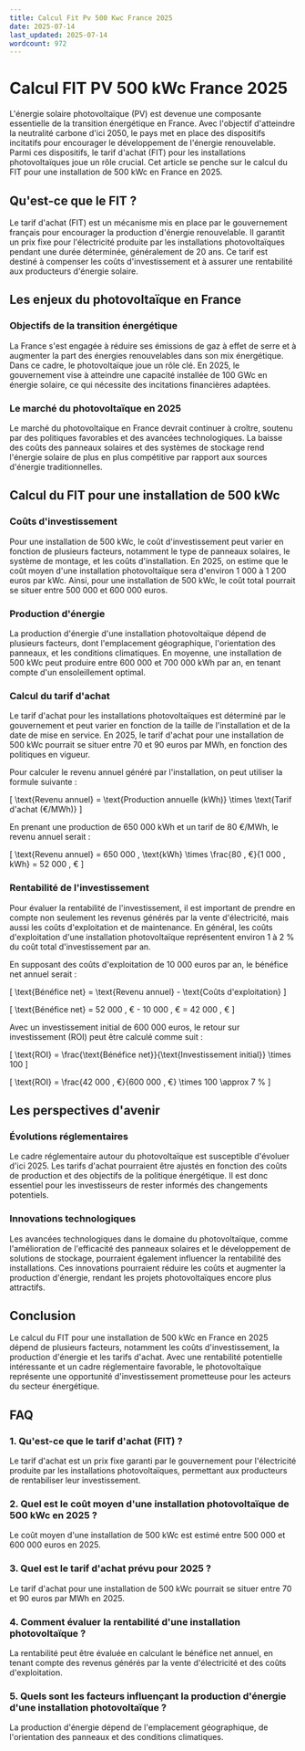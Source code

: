 ```yaml
---
title: Calcul Fit Pv 500 Kwc France 2025
date: 2025-07-14
last_updated: 2025-07-14
wordcount: 972
---
```


# Calcul FIT PV 500 kWc France 2025

L'énergie solaire photovoltaïque (PV) est devenue une composante essentielle de la transition énergétique en France. Avec l'objectif d'atteindre la neutralité carbone d'ici 2050, le pays met en place des dispositifs incitatifs pour encourager le développement de l'énergie renouvelable. Parmi ces dispositifs, le tarif d'achat (FIT) pour les installations photovoltaïques joue un rôle crucial. Cet article se penche sur le calcul du FIT pour une installation de 500 kWc en France en 2025.

## Qu'est-ce que le FIT ?

Le tarif d'achat (FIT) est un mécanisme mis en place par le gouvernement français pour encourager la production d'énergie renouvelable. Il garantit un prix fixe pour l'électricité produite par les installations photovoltaïques pendant une durée déterminée, généralement de 20 ans. Ce tarif est destiné à compenser les coûts d'investissement et à assurer une rentabilité aux producteurs d'énergie solaire.

## Les enjeux du photovoltaïque en France

### Objectifs de la transition énergétique

La France s'est engagée à réduire ses émissions de gaz à effet de serre et à augmenter la part des énergies renouvelables dans son mix énergétique. Dans ce cadre, le photovoltaïque joue un rôle clé. En 2025, le gouvernement vise à atteindre une capacité installée de 100 GWc en énergie solaire, ce qui nécessite des incitations financières adaptées.

### Le marché du photovoltaïque en 2025

Le marché du photovoltaïque en France devrait continuer à croître, soutenu par des politiques favorables et des avancées technologiques. La baisse des coûts des panneaux solaires et des systèmes de stockage rend l'énergie solaire de plus en plus compétitive par rapport aux sources d'énergie traditionnelles.

## Calcul du FIT pour une installation de 500 kWc

### Coûts d'investissement

Pour une installation de 500 kWc, le coût d'investissement peut varier en fonction de plusieurs facteurs, notamment le type de panneaux solaires, le système de montage, et les coûts d'installation. En 2025, on estime que le coût moyen d'une installation photovoltaïque sera d'environ 1 000 à 1 200 euros par kWc. Ainsi, pour une installation de 500 kWc, le coût total pourrait se situer entre 500 000 et 600 000 euros.

### Production d'énergie

La production d'énergie d'une installation photovoltaïque dépend de plusieurs facteurs, dont l'emplacement géographique, l'orientation des panneaux, et les conditions climatiques. En moyenne, une installation de 500 kWc peut produire entre 600 000 et 700 000 kWh par an, en tenant compte d'un ensoleillement optimal.

### Calcul du tarif d'achat

Le tarif d'achat pour les installations photovoltaïques est déterminé par le gouvernement et peut varier en fonction de la taille de l'installation et de la date de mise en service. En 2025, le tarif d'achat pour une installation de 500 kWc pourrait se situer entre 70 et 90 euros par MWh, en fonction des politiques en vigueur.

Pour calculer le revenu annuel généré par l'installation, on peut utiliser la formule suivante :

\[
\text{Revenu annuel} = \text{Production annuelle (kWh)} \times \text{Tarif d'achat (€/MWh)}
\]

En prenant une production de 650 000 kWh et un tarif de 80 €/MWh, le revenu annuel serait :

\[
\text{Revenu annuel} = 650 000 \, \text{kWh} \times \frac{80 \, €}{1 000 \, kWh} = 52 000 \, €
\]

### Rentabilité de l'investissement

Pour évaluer la rentabilité de l'investissement, il est important de prendre en compte non seulement les revenus générés par la vente d'électricité, mais aussi les coûts d'exploitation et de maintenance. En général, les coûts d'exploitation d'une installation photovoltaïque représentent environ 1 à 2 % du coût total d'investissement par an.

En supposant des coûts d'exploitation de 10 000 euros par an, le bénéfice net annuel serait :

\[
\text{Bénéfice net} = \text{Revenu annuel} - \text{Coûts d'exploitation}
\]

\[
\text{Bénéfice net} = 52 000 \, € - 10 000 \, € = 42 000 \, €
\]

Avec un investissement initial de 600 000 euros, le retour sur investissement (ROI) peut être calculé comme suit :

\[
\text{ROI} = \frac{\text{Bénéfice net}}{\text{Investissement initial}} \times 100
\]

\[
\text{ROI} = \frac{42 000 \, €}{600 000 \, €} \times 100 \approx 7 \%
\]

## Les perspectives d'avenir

### Évolutions réglementaires

Le cadre réglementaire autour du photovoltaïque est susceptible d'évoluer d'ici 2025. Les tarifs d'achat pourraient être ajustés en fonction des coûts de production et des objectifs de la politique énergétique. Il est donc essentiel pour les investisseurs de rester informés des changements potentiels.

### Innovations technologiques

Les avancées technologiques dans le domaine du photovoltaïque, comme l'amélioration de l'efficacité des panneaux solaires et le développement de solutions de stockage, pourraient également influencer la rentabilité des installations. Ces innovations pourraient réduire les coûts et augmenter la production d'énergie, rendant les projets photovoltaïques encore plus attractifs.

## Conclusion

Le calcul du FIT pour une installation de 500 kWc en France en 2025 dépend de plusieurs facteurs, notamment les coûts d'investissement, la production d'énergie et les tarifs d'achat. Avec une rentabilité potentielle intéressante et un cadre réglementaire favorable, le photovoltaïque représente une opportunité d'investissement prometteuse pour les acteurs du secteur énergétique.

## FAQ

### 1. Qu'est-ce que le tarif d'achat (FIT) ?

Le tarif d'achat est un prix fixe garanti par le gouvernement pour l'électricité produite par les installations photovoltaïques, permettant aux producteurs de rentabiliser leur investissement.

### 2. Quel est le coût moyen d'une installation photovoltaïque de 500 kWc en 2025 ?

Le coût moyen d'une installation de 500 kWc est estimé entre 500 000 et 600 000 euros en 2025.

### 3. Quel est le tarif d'achat prévu pour 2025 ?

Le tarif d'achat pour une installation de 500 kWc pourrait se situer entre 70 et 90 euros par MWh en 2025.

### 4. Comment évaluer la rentabilité d'une installation photovoltaïque ?

La rentabilité peut être évaluée en calculant le bénéfice net annuel, en tenant compte des revenus générés par la vente d'électricité et des coûts d'exploitation.

### 5. Quels sont les facteurs influençant la production d'énergie d'une installation photovoltaïque ?

La production d'énergie dépend de l'emplacement géographique, de l'orientation des panneaux et des conditions climatiques.
